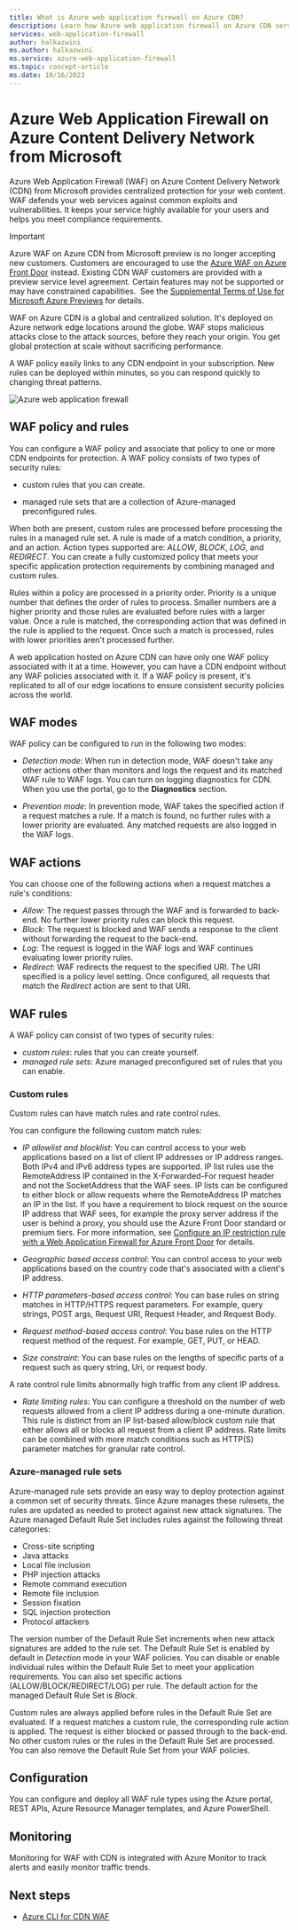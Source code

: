 ```yaml
---
title: What is Azure web application firewall on Azure CDN?
description: Learn how Azure web application firewall on Azure CDN service protects your web applications from malicious attacks.  
services: web-application-firewall
author: halkazwini
ms.author: halkazwini
ms.service: azure-web-application-firewall
ms.topic: concept-article
ms.date: 10/16/2023
---
```


# Azure Web Application Firewall on Azure Content Delivery Network from Microsoft

Azure Web Application Firewall (WAF) on Azure Content Delivery Network (CDN) from Microsoft provides centralized protection for your web content. WAF defends your web services against common exploits and vulnerabilities. It keeps your service highly available for your users and helps you meet compliance requirements.

> [!IMPORTANT]
> Azure WAF on Azure CDN from Microsoft preview is no longer accepting new customers. Customers are encouraged to use the [Azure WAF on Azure Front Door](../afds/afds-overview.md) instead. Existing CDN WAF customers are provided with a preview service level agreement. Certain features may not be supported or may have constrained capabilities.  See the [Supplemental Terms of Use for Microsoft Azure Previews](https://azure.microsoft.com/support/legal/preview-supplemental-terms/) for details.

WAF on Azure CDN is a global and centralized solution. It's deployed on Azure network edge locations around the globe. WAF stops malicious attacks close to the attack sources, before they reach your origin. You get global protection at scale without sacrificing performance. 

A WAF policy easily links to any CDN endpoint in your subscription. New rules can be deployed within minutes, so you can respond quickly to changing threat patterns.

![Azure web application firewall](../media/cdn-overview/waf-cdn-overview.png)

## WAF policy and rules

You can configure a WAF policy and associate that policy to one or more CDN endpoints for protection. A WAF policy consists of two types of security rules:

- custom rules that you can create.

- managed rule sets that are a collection of Azure-managed preconfigured rules.

When both are present, custom rules are processed before processing the rules in a managed rule set. A rule is made of a match condition, a priority, and an action. Action types supported are: *ALLOW*, *BLOCK*, *LOG*, and *REDIRECT*. You can create a fully customized policy that meets your specific application protection requirements by combining managed and custom rules.

Rules within a policy are processed in a priority order. Priority is a unique number that defines the order of rules to process. Smaller numbers are a higher priority and those rules are evaluated before rules with a larger value. Once a rule is matched, the corresponding action that was defined in the rule is applied to the request. Once such a match is processed, rules with lower priorities aren't processed further.

A web application hosted on Azure CDN can have only one WAF policy associated with it at a time. However, you can have a CDN endpoint without any WAF policies associated with it. If a WAF policy is present, it's replicated to all of our edge locations to ensure consistent security policies across the world.

## WAF modes

WAF policy can be configured to run in the following two modes:

- *Detection mode*: When run in detection mode, WAF doesn't take any other actions other than monitors and logs the request and its matched WAF rule to WAF logs. You can turn on logging diagnostics for CDN. When you use the portal, go to the **Diagnostics** section.

- *Prevention mode*: In prevention mode, WAF takes the specified action if a request matches a rule. If a match is found, no further rules with a lower priority are evaluated. Any matched requests are also logged in the WAF logs.

## WAF actions

You can choose one of the following actions when a request matches a rule's conditions:

- *Allow*: The request passes through the WAF and is forwarded to back-end. No further lower priority rules can block this request.
- *Block*: The request is blocked and WAF sends a response to the client without forwarding the request to the back-end.
- *Log*:  The request is logged in the WAF logs and WAF continues evaluating lower priority rules.
- *Redirect*: WAF redirects the request to the specified URI. The URI specified is a policy level setting. Once configured, all requests that match the *Redirect* action are sent to that URI.

## WAF rules

A WAF policy can consist of two types of security rules:

- *custom rules*: rules that you can create yourself. 
- *managed rule sets*: Azure managed preconfigured set of rules that you can enable.

### Custom rules

Custom rules can have match rules and rate control rules.

You can configure the following custom match rules:

- *IP allowlist and blocklist*: You can control access to your web applications based on a list of client IP addresses or IP address ranges. Both IPv4 and IPv6 address types are supported.  IP list rules use the RemoteAddress IP contained in the X-Forwarded-For request header and not the SocketAddress that the WAF sees. IP lists can be configured to either block or allow requests where the RemoteAddress IP matches an IP in the list. If you have a requirement to block request on the source IP address that WAF sees, for example the proxy server address if the user is behind a proxy, you should use the Azure Front Door standard or premium tiers. For more information, see [Configure an IP restriction rule with a Web Application Firewall for Azure Front Door](../afds/waf-front-door-configure-ip-restriction.md) for details.

- *Geographic based access control*: You can control access to your web applications based on the country code that's associated with a client's IP address.

- *HTTP parameters-based access control*: You can base rules on string matches in HTTP/HTTPS request parameters.  For example, query strings, POST args, Request URI, Request Header, and Request Body.

- *Request method-based access control*: You base rules on the HTTP request method of the request. For example, GET, PUT, or HEAD.

- *Size constraint*: You can base rules on the lengths of specific parts of a request such as query string, Uri, or request body.

A rate control rule limits abnormally high traffic from any client IP address.

- *Rate limiting rules*: You can configure a threshold on the number of web requests allowed from a client IP address during a one-minute duration. This rule is distinct from an IP list-based allow/block custom rule that either allows all or blocks all request from a client IP address. Rate limits can be combined with more match conditions such as HTTP(S) parameter matches for granular rate control.

### Azure-managed rule sets

Azure-managed rule sets provide an easy way to deploy protection against a common set of security threats. Since Azure manages these rulesets, the rules are updated as needed to protect against new attack signatures. The Azure managed Default Rule Set includes rules against the following threat categories:

- Cross-site scripting
- Java attacks
- Local file inclusion
- PHP injection attacks
- Remote command execution
- Remote file inclusion
- Session fixation
- SQL injection protection
- Protocol attackers

The version number of the Default Rule Set increments when new attack signatures are added to the rule set.
The Default Rule Set is enabled by default in *Detection* mode in your WAF policies. You can disable or enable individual rules within the Default Rule Set to meet your application requirements. You can also set specific actions (ALLOW/BLOCK/REDIRECT/LOG) per rule. The default action for the managed Default Rule Set is *Block*.

Custom rules are always applied before rules in the Default Rule Set are evaluated. If a request matches a custom rule, the corresponding rule action is applied. The request is either blocked or passed through to the back-end. No other custom rules or the rules in the Default Rule Set are processed. You can also remove the Default Rule Set from your WAF policies.

## Configuration

You can configure and deploy all WAF rule types using the Azure portal, REST APIs, Azure Resource Manager templates, and Azure PowerShell.

## Monitoring

Monitoring for WAF with CDN is integrated with Azure Monitor to track alerts and easily monitor traffic trends.

## Next steps

- [Azure CLI for CDN WAF](/cli/azure/network/front-door/waf-policy)
